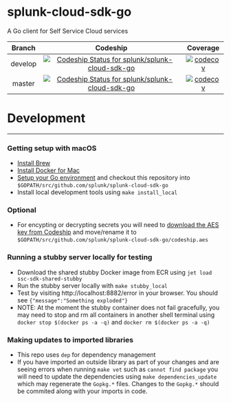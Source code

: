 # splunk-cloud-sdk-go
A Go client for Self Service Cloud services

| Branch | Codeship | Coverage |
|:------:|:--------:|:--------:|
| develop | [![Codeship Status for splunk/splunk-cloud-sdk-go](https://app.codeship.com/projects/d0ec9ea0-15c2-0136-e7ad-1a0f3e5cdd95/status?branch=develop)](https://app.codeship.com/projects/283638) | [![codecov](https://codecov.io/gh/splunk/splunk-cloud-sdk-go/branch/develop/graph/badge.svg?token=o4BjP93wQt)](https://codecov.io/gh/splunk/splunk-cloud-sdk-go/branch/develop) |
| master | [![Codeship Status for splunk/splunk-cloud-sdk-go](https://app.codeship.com/projects/d0ec9ea0-15c2-0136-e7ad-1a0f3e5cdd95/status?branch=master)](https://app.codeship.com/projects/283638) | [![codecov](https://codecov.io/gh/splunk/splunk-cloud-sdk-go/branch/master/graph/badge.svg?token=o4BjP93wQt)](https://codecov.io/gh/splunk/splunk-cloud-sdk-go/branch/master) |


# Development
---
### Getting setup with macOS
* [Install Brew](https://brew.sh/)
* [Install Docker for Mac](https://docs.docker.com/docker-for-mac/install/)
* [Setup your Go environment](https://golang.org/doc/install) and checkout this repository into `$GOPATH/src/github.com/splunk/splunk-cloud-sdk-go`
* Install local development tools using `make install_local`

### Optional
* For encypting or decrypting secrets you will need to [download the AES key from Codeship](https://app.codeship.com/projects/283638/configure) and move/rename it to `$GOPATH/src/github.com/splunk/splunk-cloud-sdk-go/codeship.aes`

### Running a stubby server locally for testing
* Download the shared stubby Docker image from ECR using `jet load ssc-sdk-shared-stubby`
* Run the stubby server locally with `make stubby_local`
* Test by visiting http://localhost:8882/error in your browser. You should see `{"message":"Something exploded"}`
* NOTE: At the moment the stubby container does not fail gracefully, you may need to stop and rm all containers in another shell terminal using `docker stop $(docker ps -a -q)` and `docker rm $(docker ps -a -q)`

### Making updates to imported libraries
* This repo uses `dep` for dependency management
* If you have imported an outside library as part of your changes and are seeing errors when running `make vet` such as `cannot find package` you will need to update the dependencies using `make dependencies_update` which may regenerate the `Gopkg.*` files. Changes to the `Gopkg.*` should be commited along with your imports in code.